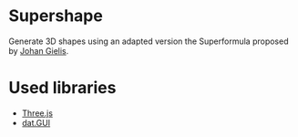 # Supershape
Generate 3D shapes using an adapted version the Superformula proposed by [Johan Gielis](https://bsapubs.onlinelibrary.wiley.com/doi/epdf/10.3732/ajb.90.3.333).

# Used libraries
* [Three.js](https://threejs.org)
* [dat.GUI](https://github.com/dataarts/dat.gui)

